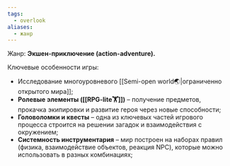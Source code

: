 ```yaml
---
tags:
  - overlook
aliases:
  - жанр
---
```


Жанр: **Экшен-приключение (action-adventure).**

Ключевые особенности игры:

- Исследование многоуровневого [[Semi-open world🌏|ограниченно открытого мира]];
- **Ролевые элементы ([[RPG-lite🏋]])** – получение предметов, прокачка экипировки и развитие героя через новые способности;
- **Головоломки и квесты** – одна из ключевых частей игрового процесса строится на решении загадок и взаимодействия с окружением;
- **Системность инструментария** – мир построен на наборах правил (физика, взаимодействие объектов, реакция NPC), которые можно использовать в разных комбинациях;